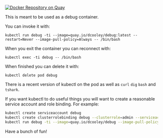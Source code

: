 [![Docker Repository on Quay](https://quay.io/repository/dcooley/debug/status "Docker Repository on Quay")](https://quay.io/repository/dcooley/debug)

This is meant to be used as a debug container.

You can invoke it with:

`kubectl run debug -ti --image=quay.io/dcooley/debug:latest --restart=Never --image-pull-policy=Always -- /bin/bash`

When you exit the container you can reconnect with:

`kubectl exec -ti debug -- /bin/bash`

When finished you can delete it with:

`kubectl delete pod debug`

There is a recent version of kubectl on the pod as well as `curl` `dig` `bash` and `tshark`.

If you want kubectl to do useful things you will want to create a reasonable service account and role binding. 
For example:

``` bash
kubectl create serviceaccount debug
kubectl create clusterrolebinding debug --clusterrole=admin --serviceaccount=default:debug
kubectl run debug -ti --image=quay.io/dcooley/debug --image-pull-policy=Always --overrides='{ "spec": { "serviceAccountName": "debug" } }'   --restart=Never -- /bin/bash
```



Have a bunch of fun!
